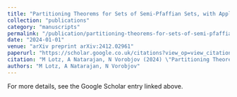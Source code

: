 ```yaml
---
title: "Partitioning Theorems for Sets of Semi-Pfaffian Sets, with Applications"
collection: "publications"
category: "manuscripts"
permalink: "/publication/partitioning-theorems-for-sets-of-semi-pfaffian-sets-with-applications"
date: "2024-01-01"
venue: "arXiv preprint arXiv:2412.02961"
paperurl: "https://scholar.google.co.uk/citations?view_op=view_citation&hl=en&user=ALeJ0sAAAAAJ&pagesize=100&sortby=pubdate&citation_for_view=ALeJ0sAAAAAJ:GnPB-g6toBAC"
citation: "M Lotz, A Natarajan, N Vorobjov (2024) \"Partitioning Theorems for Sets of Semi-Pfaffian Sets, with Applications.\" <i>arXiv preprint arXiv:2412.02961</i>"
authors: "M Lotz, A Natarajan, N Vorobjov"
---
```


For more details, see the Google Scholar entry linked above.
